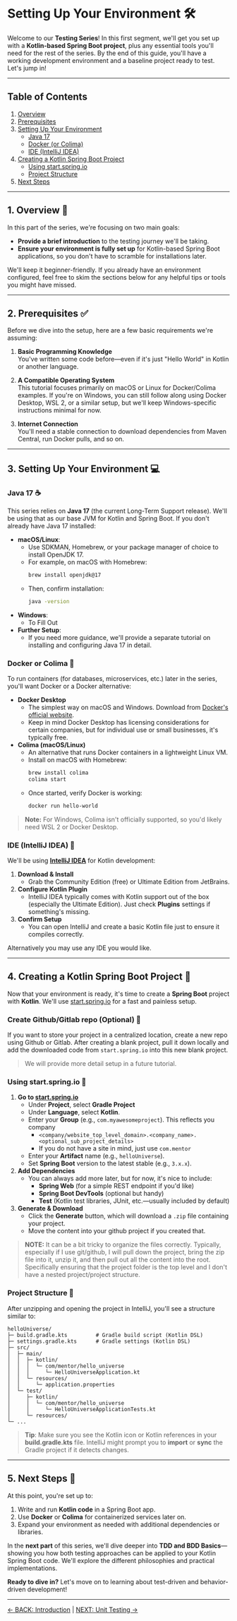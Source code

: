 # Setting Up Your Environment 🛠️

Welcome to our **Testing Series**! In this first segment, we'll get you set 
up with a **Kotlin-based Spring Boot project**, plus any essential tools you'll need for the rest of 
the series. By the end of this guide, you'll have a working development environment and a baseline 
project ready to test. Let's jump in!

---

## Table of Contents
1. [Overview](#1-overview)
2. [Prerequisites](#2-prerequisites)
3. [Setting Up Your Environment](#3-setting-up-your-environment)
    - [Java 17](#java-17)
    - [Docker (or Colima)](#docker-or-colima)
    - [IDE (IntelliJ IDEA)](#ide-intellij-idea)
4. [Creating a Kotlin Spring Boot Project](#4-creating-a-kotlin-spring-boot-project)
    - [Using start.spring.io](#using-startspringio)
    - [Project Structure](#project-structure)
5. [Next Steps](#5-next-steps)

---

## 1. Overview 📝

In this part of the series, we're focusing on two main goals:
- **Provide a brief introduction** to the testing journey we'll be taking.
- **Ensure your environment is fully set up** for Kotlin-based Spring Boot applications, so you don't 
    have to scramble for installations later.

We'll keep it beginner-friendly. If you already have an environment configured, feel free to skim the 
sections below for any helpful tips or tools you might have missed.

---

## 2. Prerequisites ✅

Before we dive into the setup, here are a few basic requirements we're assuming:

1. **Basic Programming Knowledge**  
   You've written some code before—even if it's just "Hello World" in Kotlin or another language.

2. **A Compatible Operating System**  
   This tutorial focuses primarily on macOS or Linux for Docker/Colima examples. If you're on Windows, 
   you can still follow along using Docker Desktop, WSL 2, or a similar setup, but we'll keep 
   Windows-specific instructions minimal for now.

3. **Internet Connection**  
   You'll need a stable connection to download dependencies from Maven Central, run Docker pulls, and so on.

---

## 3. Setting Up Your Environment 💻

### Java 17 ☕
This series relies on **Java 17** (the current Long-Term Support release). We'll be using that as our base 
JVM for Kotlin and Spring Boot. If you don't already have Java 17 installed:

- **macOS/Linux**:
    - Use SDKMAN, Homebrew, or your package manager of choice to install OpenJDK 17.
    - For example, on macOS with Homebrew:
      ```bash
      brew install openjdk@17
      ```
    - Then, confirm installation:
      ```bash
      java -version
      ```
- **Windows**:
    - To Fill Out
- **Further Setup**:
    - If you need more guidance, we'll provide a separate tutorial on installing and configuring Java 17 in detail.

### Docker or Colima 🐳
To run containers (for databases, microservices, etc.) later in the series, you'll want Docker or a Docker alternative:

- **Docker Desktop**
    - The simplest way on macOS and Windows. Download from 
      [Docker's official website](https://www.docker.com/products/docker-desktop).
    - Keep in mind Docker Desktop has licensing considerations for certain companies, but for individual 
      use or small businesses, it's typically free.
- **Colima (macOS/Linux)**
    - An alternative that runs Docker containers in a lightweight Linux VM.
    - Install on macOS with Homebrew:
      ```bash
      brew install colima
      colima start
      ```
    - Once started, verify Docker is working:
      ```bash
      docker run hello-world
      ```
> **Note:** For Windows, Colima isn't officially supported, so you'd likely need WSL 2 or Docker Desktop.

### IDE (IntelliJ IDEA) 🧰
We'll be using [**IntelliJ IDEA**](https://www.jetbrains.com/idea/) for Kotlin development:

1. **Download & Install**
    - Grab the Community Edition (free) or Ultimate Edition from JetBrains.
2. **Configure Kotlin Plugin**
    - IntelliJ IDEA typically comes with Kotlin support out of the box (especially the Ultimate Edition). 
      Just check **Plugins** settings if something's missing.
3. **Confirm Setup**
    - You can open IntelliJ and create a basic Kotlin file just to ensure it compiles correctly.

Alternatively you may use any IDE you would like.

---

## 4. Creating a Kotlin Spring Boot Project 🚀

Now that your environment is ready, it's time to create a **Spring Boot** project with **Kotlin**. 
We'll use [start.spring.io](https://start.spring.io/) for a fast and painless setup.

### Create Github/Gitlab repo (Optional) 📁

If you want to store your project in a centralized location, create a new repo using
Github or Gitlab. After creating a blank project, pull it down locally and add the downloaded
code from `start.spring.io` into this new blank project.

> We will provide more detail setup in a future tutorial.

### Using start.spring.io 🌱

1. **Go to [start.spring.io](https://start.spring.io/)**
    - Under **Project**, select **Gradle Project**
    - Under **Language**, select **Kotlin**.
    - Enter your **Group** (e.g., `com.myawesomeproject`). This reflects you company
      - `<company/website_top_level_domain>.<company_name>.<optional_sub_project_details>`
      - If you do not have a site in mind, just use `com.mentor`
    - Enter your **Artifact** name (e.g., `helloUniverse`).
    - Set **Spring Boot** version to the latest stable (e.g., `3.x.x`).
2. **Add Dependencies**
    - You can always add more later, but for now, it's nice to include:
        - **Spring Web** (for a simple REST endpoint if you'd like)
        - **Spring Boot DevTools** (optional but handy)
        - **Test** (Kotlin test libraries, JUnit, etc.—usually included by default)
3. **Generate & Download**
    - Click the **Generate** button, which will download a `.zip` file containing your project.
    - Move the content into your github project if you created that.

> **NOTE:** It can be a bit tricky to organize the files correctly. Typically, especially if I use git/github,
> I will pull down the project, bring the zip file into it, unzip it, and then pull out all the
> content into the root. Specifically ensuring that the project folder is the top level and I don't have a 
> nested project/project structure.

### Project Structure 📂

After unzipping and opening the project in IntelliJ, you'll see a structure similar to:

```
helloUniverse/
├─ build.gradle.kts         # Gradle build script (Kotlin DSL)
├─ settings.gradle.kts      # Gradle settings (Kotlin DSL)
├─ src/
│  ├─ main/
│  │  ├─ kotlin/
│  │  │  └─ com/mentor/hello_universe
│  │  │     └─ HelloUniverseApplication.kt
│  │  └─ resources/
│  │     └─ application.properties
│  └─ test/
│     ├─ kotlin/
│     │  └─ com/mentor/hello_universe
│     │     └─ HelloUniverseApplicationTests.kt
│     └─ resources/
└─ ...
```

> **Tip**: Make sure you see the Kotlin icon or Kotlin references in your **build.gradle.kts** file. 
> IntelliJ might prompt you to **import** or **sync** the Gradle project if it detects changes.

---

## 5. Next Steps 🔮

At this point, you're set up to:
1. Write and run **Kotlin code** in a Spring Boot app.
2. Use **Docker** or **Colima** for containerized services later on.
3. Expand your environment as needed with additional dependencies or libraries.

In the **next part** of this series, we'll dive deeper into **TDD and BDD Basics**—showing you how both testing approaches can be applied to your Kotlin Spring Boot code. We'll explore the different philosophies and practical implementations.

**Ready to dive in?** Let's move on to learning about test-driven and behavior-driven development!

---

[← BACK: Introduction](../01_outline.md) | [NEXT: Unit Testing →](../03_TDD_BDD/03_tdd_bdd_basics.md)